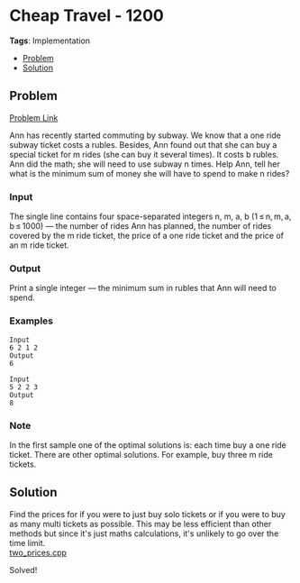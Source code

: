 # Cheap Travel - 1200
**Tags**: Implementation  
- [Problem](#Problem)
- [Solution](#Solution)

## Problem

[Problem Link](https://codeforces.com/problemset/problem/466/A)

Ann has recently started commuting by subway. We know that a one ride subway ticket costs a rubles. Besides, Ann found out that she can buy a special ticket for m rides (she can buy it several times). It costs b rubles. Ann did the math; she will need to use subway n times. Help Ann, tell her what is the minimum sum of money she will have to spend to make n rides?

### Input
The single line contains four space-separated integers n, m, a, b (1 ≤ n, m, a, b ≤ 1000) — the number of rides Ann has planned, the number of rides covered by the m ride ticket, the price of a one ride ticket and the price of an m ride ticket.

### Output
Print a single integer — the minimum sum in rubles that Ann will need to spend.

### Examples
```
Input
6 2 1 2
Output
6
```
```
Input
5 2 2 3
Output
8
```
### Note
In the first sample one of the optimal solutions is: each time buy a one ride ticket. There are other optimal solutions. For example, buy three m ride tickets.


## Solution
Find the prices for if you were to just buy solo tickets or if you were to buy as many multi tickets as possible. This may be less efficient than other methods but since it's just maths calculations, it's unlikely to go over the time limit.  
[two_prices.cpp](two_prices.cpp)  

Solved!
